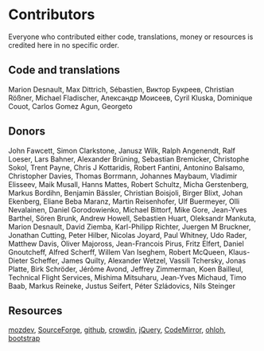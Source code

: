 # Contributors
Everyone who contributed either code, translations, money or resources is credited 
here in no specific order.

## Code and translations
Marion Desnault, Max Dittrich, Sébastien, Виктор Букреев, Christian Rößner, 
Michael Fladischer, Александр Моисеев, Cyril Kluska, Dominique Couot, 
Carlos Gomez Agun, Georgeto

## Donors
John Fawcett, Simon Clarkstone, Janusz Wilk, Ralph Angenendt, Ralf Loeser,
Lars Bahner, Alexander Brüning, Sebastian Bremicker, Christophe Sokol, Trent Payne,
Chris J Kottaridis, Robert Fantini, Antonino Balsamo, Christopher Davies, 
Thomas Borrmann, Johannes Maybaum, Vladimir Elisseev, Maik Musall, Hanns Mattes, 
Robert Schultz, Micha Gerstenberg, Markus Bordihn, Benjamin Bässler, Christian Boisjoli,
Birger Blixt, Johan Ekenberg, Eliane Beba Maranz, Martin Reisenhofer, Ulf Buermeyer, 
Olli Nevalainen, Daniel Gorodowienko, Michael Bittorf, Mike Gore, Jean-Yves Barthel,
Sören Brunk, Andrew Howell, Sebastien Huart, Oleksandr Mankuta, Marion Desnault, David Ziemba,
Karl-Philipp Richter, Juergen M Bruckner, Jonathan Cutting, Peter Hilber, Nicolas Joyard,
Paul Whitney, Udo Rader, Matthew Davis, Oliver Majoross, Jean-Francois Pirus, Fritz Elfert,
Daniel Gnoutcheff, Alfred Scherff, Willem Van Iseghem, Robert McQueen, Klaus-Dieter Scheffer,
James Quilty,	Alexander Wetzel, Vassili Tchersky, Jonas Platte, Birk Schröder, Jérôme Avond, 
Jeffrey Zimmerman, Koen Bailleul, Technical Flight Services, Mishima Mitsuharu, Jean-Yves Michaud, 
Timo Baab, Markus Reineke, Justus Seifert, Péter Szládovics, Nils Steinger

## Resources
[mozdev](http://www.mozdev.org), [SourceForge](http://sf.net),
[github](http://www.github.com), [crowdin](http://crowdin.net),
[jQuery](http://www.jquery.com), [CodeMirror](http://www.codemirror.net),
[ohloh](http://www.ohloh.net), [bootstrap](https://getbootstrap.com/)

